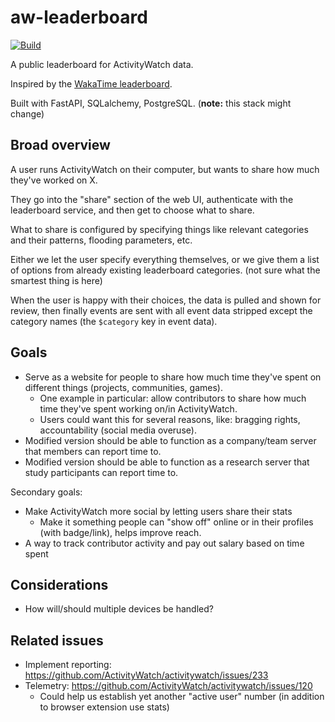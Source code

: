 aw-leaderboard
==============

[![Build](https://github.com/ActivityWatch/aw-leaderboard/actions/workflows/build.yml/badge.svg)](https://github.com/ActivityWatch/aw-leaderboard/actions/workflows/build.yml)

A public leaderboard for ActivityWatch data.

Inspired by the [WakaTime leaderboard](https://wakatime.com/leaders).

Built with FastAPI, SQLalchemy, PostgreSQL. (**note:** this stack might change)


## Broad overview

A user runs ActivityWatch on their computer, but wants to share how much they've worked on X.

They go into the "share" section of the web UI, authenticate with the leaderboard service, and then get to choose what to share.

What to share is configured by specifying things like relevant categories and their patterns, flooding parameters, etc.

Either we let the user specify everything themselves, or we give them a list of options from already existing leaderboard categories. (not sure what the smartest thing is here)

When the user is happy with their choices, the data is pulled and shown for review, then finally events are sent with all event data stripped except the category names (the `$category` key in event data).


## Goals

 - Serve as a website for people to share how much time they've spent on different things (projects, communities, games).
   - One example in particular: allow contributors to share how much time they've spent working on/in ActivityWatch.
   - Users could want this for several reasons, like: bragging rights, accountability (social media overuse).
 - Modified version should be able to function as a company/team server that members can report time to.
 - Modified version should be able to function as a research server that study participants can report time to.

Secondary goals:

 - Make ActivityWatch more social by letting users share their stats
   - Make it something people can "show off" online or in their profiles (with badge/link), helps improve reach.
 - A way to track contributor activity and pay out salary based on time spent


## Considerations

 - How will/should multiple devices be handled?


## Related issues

 - Implement reporting: https://github.com/ActivityWatch/activitywatch/issues/233
 - Telemetry: https://github.com/ActivityWatch/activitywatch/issues/120
   - Could help us establish yet another "active user" number (in addition to browser extension use stats)
